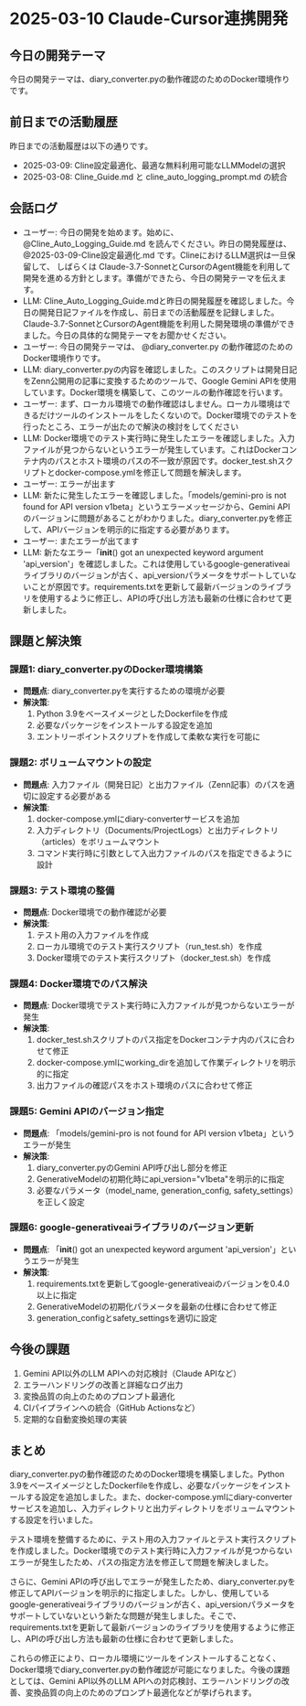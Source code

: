 # 2025-03-10 Claude-Cursor連携開発

## 今日の開発テーマ

今日の開発テーマは、diary_converter.pyの動作確認のためのDocker環境作りです。

## 前日までの活動履歴

昨日までの活動履歴は以下の通りです。
* 2025-03-09: Cline設定最適化、最適な無料利用可能なLLMModelの選択
* 2025-03-08: Cline_Guide.md と cline_auto_logging_prompt.md の統合

## 会話ログ

- ユーザー: 今日の開発を始めます。始めに、 @Cline_Auto_Logging_Guide.md  を読んでください。昨日の開発履歴は、 @2025-03-09-Cline設定最適化.md  です。ClineにおけるLLM選択は一旦保留して、 しばらくは Claude-3.7-SonnetとCursorのAgent機能を利用して開発を進める方針とします。準備ができたら、今日の開発テーマを伝えます。
- LLM: Cline_Auto_Logging_Guide.mdと昨日の開発履歴を確認しました。今日の開発日記ファイルを作成し、前日までの活動履歴を記録しました。Claude-3.7-SonnetとCursorのAgent機能を利用した開発環境の準備ができました。今日の具体的な開発テーマをお聞かせください。
- ユーザー: 今日の開発テーマは、  @diary_converter.py  の動作確認のためのDocker環境作りです。
- LLM: diary_converter.pyの内容を確認しました。このスクリプトは開発日記をZenn公開用の記事に変換するためのツールで、Google Gemini APIを使用しています。Docker環境を構築して、このツールの動作確認を行います。
- ユーザー: まず、ローカル環境での動作確認はしません。ローカル環境はできるだけツールのインストールをしたくないので。Docker環境でのテストを行ったところ、エラーが出たので解決の検討をしてください
- LLM: Docker環境でのテスト実行時に発生したエラーを確認しました。入力ファイルが見つからないというエラーが発生しています。これはDockerコンテナ内のパスとホスト環境のパスの不一致が原因です。docker_test.shスクリプトとdocker-compose.ymlを修正して問題を解決します。
- ユーザー: エラーが出ます
- LLM: 新たに発生したエラーを確認しました。「models/gemini-pro is not found for API version v1beta」というエラーメッセージから、Gemini APIのバージョンに問題があることがわかりました。diary_converter.pyを修正して、APIバージョンを明示的に指定する必要があります。
- ユーザー: またエラーが出てます
- LLM: 新たなエラー「__init__() got an unexpected keyword argument 'api_version'」を確認しました。これは使用しているgoogle-generativeaiライブラリのバージョンが古く、api_versionパラメータをサポートしていないことが原因です。requirements.txtを更新して最新バージョンのライブラリを使用するように修正し、APIの呼び出し方法も最新の仕様に合わせて更新しました。

## 課題と解決策

### 課題1: diary_converter.pyのDocker環境構築
- **問題点**: diary_converter.pyを実行するための環境が必要
- **解決策**: 
  1. Python 3.9をベースイメージとしたDockerfileを作成
  2. 必要なパッケージをインストールする設定を追加
  3. エントリーポイントスクリプトを作成して柔軟な実行を可能に

### 課題2: ボリュームマウントの設定
- **問題点**: 入力ファイル（開発日記）と出力ファイル（Zenn記事）のパスを適切に設定する必要がある
- **解決策**: 
  1. docker-compose.ymlにdiary-converterサービスを追加
  2. 入力ディレクトリ（Documents/ProjectLogs）と出力ディレクトリ（articles）をボリュームマウント
  3. コマンド実行時に引数として入出力ファイルのパスを指定できるように設計

### 課題3: テスト環境の整備
- **問題点**: Docker環境での動作確認が必要
- **解決策**: 
  1. テスト用の入力ファイルを作成
  2. ローカル環境でのテスト実行スクリプト（run_test.sh）を作成
  3. Docker環境でのテスト実行スクリプト（docker_test.sh）を作成

### 課題4: Docker環境でのパス解決
- **問題点**: Docker環境でテスト実行時に入力ファイルが見つからないエラーが発生
- **解決策**:
  1. docker_test.shスクリプトのパス指定をDockerコンテナ内のパスに合わせて修正
  2. docker-compose.ymlにworking_dirを追加して作業ディレクトリを明示的に指定
  3. 出力ファイルの確認パスをホスト環境のパスに合わせて修正

### 課題5: Gemini APIのバージョン指定
- **問題点**: 「models/gemini-pro is not found for API version v1beta」というエラーが発生
- **解決策**:
  1. diary_converter.pyのGemini API呼び出し部分を修正
  2. GenerativeModelの初期化時にapi_version="v1beta"を明示的に指定
  3. 必要なパラメータ（model_name, generation_config, safety_settings）を正しく設定

### 課題6: google-generativeaiライブラリのバージョン更新
- **問題点**: 「__init__() got an unexpected keyword argument 'api_version'」というエラーが発生
- **解決策**:
  1. requirements.txtを更新してgoogle-generativeaiのバージョンを0.4.0以上に指定
  2. GenerativeModelの初期化パラメータを最新の仕様に合わせて修正
  3. generation_configとsafety_settingsを適切に設定

## 今後の課題

1. Gemini API以外のLLM APIへの対応検討（Claude APIなど）
2. エラーハンドリングの改善と詳細なログ出力
3. 変換品質の向上のためのプロンプト最適化
4. CIパイプラインへの統合（GitHub Actionsなど）
5. 定期的な自動変換処理の実装

## まとめ

diary_converter.pyの動作確認のためのDocker環境を構築しました。Python 3.9をベースイメージとしたDockerfileを作成し、必要なパッケージをインストールする設定を追加しました。また、docker-compose.ymlにdiary-converterサービスを追加し、入力ディレクトリと出力ディレクトリをボリュームマウントする設定を行いました。

テスト環境を整備するために、テスト用の入力ファイルとテスト実行スクリプトを作成しました。Docker環境でのテスト実行時に入力ファイルが見つからないエラーが発生したため、パスの指定方法を修正して問題を解決しました。

さらに、Gemini APIの呼び出しでエラーが発生したため、diary_converter.pyを修正してAPIバージョンを明示的に指定しました。しかし、使用しているgoogle-generativeaiライブラリのバージョンが古く、api_versionパラメータをサポートしていないという新たな問題が発生しました。そこで、requirements.txtを更新して最新バージョンのライブラリを使用するように修正し、APIの呼び出し方法も最新の仕様に合わせて更新しました。

これらの修正により、ローカル環境にツールをインストールすることなく、Docker環境でdiary_converter.pyの動作確認が可能になりました。今後の課題としては、Gemini API以外のLLM APIへの対応検討、エラーハンドリングの改善、変換品質の向上のためのプロンプト最適化などが挙げられます。 
